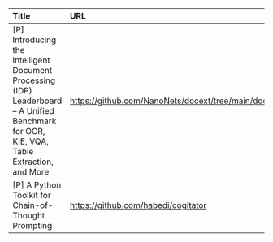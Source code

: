 | Title                                                                                                                                     | URL                                                           |   Score | Date                |
|:------------------------------------------------------------------------------------------------------------------------------------------|:--------------------------------------------------------------|--------:|:--------------------|
| [P] Introducing the Intelligent Document Processing (IDP) Leaderboard – A Unified Benchmark for OCR, KIE, VQA, Table Extraction, and More | https://github.com/NanoNets/docext/tree/main/docext/benchmark |      30 | 2025-05-08 13:18:28 |
| [P] A Python Toolkit for Chain-of-Thought Prompting                                                                                       | https://github.com/habedi/cogitator                           |      26 | 2025-05-06 16:30:07 |